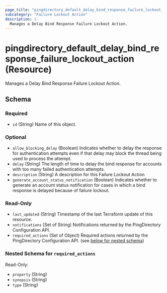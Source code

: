 ```yaml
---
page_title: "pingdirectory_default_delay_bind_response_failure_lockout_action Resource - terraform-provider-pingdirectory"
subcategory: "Failure Lockout Action"
description: |-
  Manages a Delay Bind Response Failure Lockout Action.
---
```


# pingdirectory_default_delay_bind_response_failure_lockout_action (Resource)

Manages a Delay Bind Response Failure Lockout Action.



<!-- schema generated by tfplugindocs -->
## Schema

### Required

- `id` (String) Name of this object.

### Optional

- `allow_blocking_delay` (Boolean) Indicates whether to delay the response for authentication attempts even if that delay may block the thread being used to process the attempt.
- `delay` (String) The length of time to delay the bind response for accounts with too many failed authentication attempts.
- `description` (String) A description for this Failure Lockout Action
- `generate_account_status_notification` (Boolean) Indicates whether to generate an account status notification for cases in which a bind response is delayed because of failure lockout.

### Read-Only

- `last_updated` (String) Timestamp of the last Terraform update of this resource.
- `notifications` (Set of String) Notifications returned by the PingDirectory Configuration API.
- `required_actions` (Set of Object) Required actions returned by the PingDirectory Configuration API. (see [below for nested schema](#nestedatt--required_actions))

<a id="nestedatt--required_actions"></a>
### Nested Schema for `required_actions`

Read-Only:

- `property` (String)
- `synopsis` (String)
- `type` (String)



